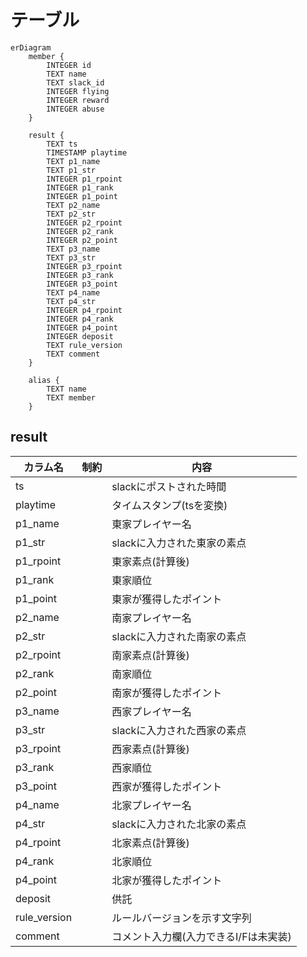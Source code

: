 # テーブル

```mermaid
erDiagram
    member {
        INTEGER id
        TEXT name
        TEXT slack_id
        INTEGER flying
        INTEGER reward
        INTEGER abuse
    }

    result {
        TEXT ts
        TIMESTAMP playtime
        TEXT p1_name
        TEXT p1_str
        INTEGER p1_rpoint
        INTEGER p1_rank
        INTEGER p1_point
        TEXT p2_name
        TEXT p2_str
        INTEGER p2_rpoint
        INTEGER p2_rank
        INTEGER p2_point
        TEXT p3_name
        TEXT p3_str
        INTEGER p3_rpoint
        INTEGER p3_rank
        INTEGER p3_point
        TEXT p4_name
        TEXT p4_str
        INTEGER p4_rpoint
        INTEGER p4_rank
        INTEGER p4_point
        INTEGER deposit
        TEXT rule_version
        TEXT comment
    }

    alias {
        TEXT name
        TEXT member
    }
```

## result

| カラム名     | 制約 | 内容                                  |
| ------------ | ---- | ------------------------------------- |
| ts           |      | slackにポストされた時間               |
| playtime     |      | タイムスタンプ(tsを変換)              |
| p1_name      |      | 東家プレイヤー名                      |
| p1_str       |      | slackに入力された東家の素点           |
| p1_rpoint    |      | 東家素点(計算後)                      |
| p1_rank      |      | 東家順位                              |
| p1_point     |      | 東家が獲得したポイント                |
| p2_name      |      | 南家プレイヤー名                      |
| p2_str       |      | slackに入力された南家の素点           |
| p2_rpoint    |      | 南家素点(計算後)                      |
| p2_rank      |      | 南家順位                              |
| p2_point     |      | 南家が獲得したポイント                |
| p3_name      |      | 西家プレイヤー名                      |
| p3_str       |      | slackに入力された西家の素点           |
| p3_rpoint    |      | 西家素点(計算後)                      |
| p3_rank      |      | 西家順位                              |
| p3_point     |      | 西家が獲得したポイント                |
| p4_name      |      | 北家プレイヤー名                      |
| p4_str       |      | slackに入力された北家の素点           |
| p4_rpoint    |      | 北家素点(計算後)                      |
| p4_rank      |      | 北家順位                              |
| p4_point     |      | 北家が獲得したポイント                |
| deposit      |      | 供託                                  |
| rule_version |      | ルールバージョンを示す文字列          |
| comment      |      | コメント入力欄(入力できるI/Fは未実装) |
